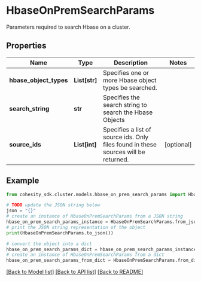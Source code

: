 # HbaseOnPremSearchParams

Parameters required to search Hbase on a cluster.

## Properties

Name | Type | Description | Notes
------------ | ------------- | ------------- | -------------
**hbase_object_types** | **List[str]** | Specifies one or more Hbase object types be searched. | 
**search_string** | **str** | Specifies the search string to search the Hbase Objects | 
**source_ids** | **List[int]** | Specifies a list of source ids. Only files found in these sources will be returned. | [optional] 

## Example

```python
from cohesity_sdk.cluster.models.hbase_on_prem_search_params import HbaseOnPremSearchParams

# TODO update the JSON string below
json = "{}"
# create an instance of HbaseOnPremSearchParams from a JSON string
hbase_on_prem_search_params_instance = HbaseOnPremSearchParams.from_json(json)
# print the JSON string representation of the object
print(HbaseOnPremSearchParams.to_json())

# convert the object into a dict
hbase_on_prem_search_params_dict = hbase_on_prem_search_params_instance.to_dict()
# create an instance of HbaseOnPremSearchParams from a dict
hbase_on_prem_search_params_from_dict = HbaseOnPremSearchParams.from_dict(hbase_on_prem_search_params_dict)
```
[[Back to Model list]](../README.md#documentation-for-models) [[Back to API list]](../README.md#documentation-for-api-endpoints) [[Back to README]](../README.md)


